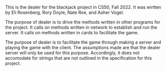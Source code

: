 This is the dealer for the blackjack project in CS50, Fall 2022. It was wirtten by Eli Rosenberg, Rory Doyle, Nate Roe, and Asher Vogel. 

The purpose of dealer is to drive the methods written in other programs for the project. It calls on methods written in network to establish and run the server. It calls on methods written in cards to facilitate the game. 

The purpose of dealer is to facilitate the game through making a server and playing the game with the client. The assumptions made are that the dealer server will only be used for this purpose. Accordingly, it does not accomodate for strings that are not outlined in the specification for this project. 